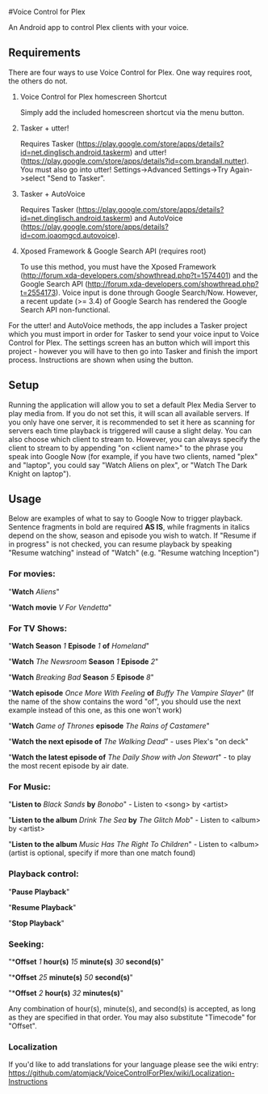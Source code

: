 #Voice Control for Plex

An Android app to control Plex clients with your voice.

## Requirements
There are four ways to use Voice Control for Plex. One way requires root, the others do not.

1. Voice Control for Plex homescreen Shortcut

    Simply add the included homescreen shortcut via the menu button.
1. Tasker + utter!

    Requires Tasker (https://play.google.com/store/apps/details?id=net.dinglisch.android.taskerm) and utter! (https://play.google.com/store/apps/details?id=com.brandall.nutter). You must also go into utter! Settings->Advanced Settings->Try Again->select "Send to Tasker".
1. Tasker + AutoVoice

    Requires Tasker (https://play.google.com/store/apps/details?id=net.dinglisch.android.taskerm) and AutoVoice (https://play.google.com/store/apps/details?id=com.joaomgcd.autovoice).
1. Xposed Framework & Google Search API (requires root)

    To use this method, you must have the Xposed Framework (http://forum.xda-developers.com/showthread.php?t=1574401) and the Google Search API (http://forum.xda-developers.com/showthread.php?t=2554173). Voice input is done through Google Search/Now. However, a recent update (>= 3.4) of Google Search has rendered the Google Search API non-functional.

For the utter! and AutoVoice methods, the app includes a Tasker project which you must import in order for Tasker to send your voice input to Voice Control for Plex. The settings screen has an button which will import this project - however you will have to then go into Tasker and finish the import process. Instructions are shown when using the button.

## Setup

Running the application will allow you to set a default Plex Media Server to play media from. If you do not set this, it will scan all available servers. If you only have one server, it is recommended to set it here as scanning for servers each time playback is triggered will cause a slight delay. You can also choose which client to stream to. However, you can always specify the client to stream to by appending "on &lt;client name&gt;" to the phrase you speak into Google Now (for example, if you have two clients, named "plex" and "laptop", you could say "Watch Aliens on plex", or "Watch The Dark Knight on laptop").

## Usage

Below are examples of what to say to Google Now to trigger playback. Sentence fragments in bold are required **AS IS**, while fragments in italics depend on the show, season and episode you wish to watch. If "Resume if in progress" is not checked, you can resume playback by speaking "Resume watching" instead of "Watch" (e.g. "Resume watching Inception")

### For movies:
"**Watch** *Aliens*"

"**Watch movie** *V For Vendetta*"


### For TV Shows:
"**Watch Season** *1* **Episode** *1* **of** *Homeland*"

"**Watch** *The Newsroom* **Season** *1* **Episode** *2*"

"**Watch** *Breaking Bad* **Season** *5* **Episode** *8*"

"**Watch episode** *Once More With Feeling* **of** *Buffy The Vampire Slayer*" (If the name of the show contains the word "of", you should use the next example instead of this one, as this one won't work)

"**Watch** *Game of Thrones* **episode** *The Rains of Castamere*"

"**Watch the next episode of** *The Walking Dead*" - uses Plex's "on deck"

"**Watch the latest episode of** *The Daily Show with Jon Stewart*" - to play the most recent episode by air date.


### For Music:
"**Listen to** *Black Sands* **by** *Bonobo*" - Listen to &lt;song&gt; by &lt;artist&gt;

"**Listen to the album** *Drink The Sea* **by** *The Glitch Mob*" - Listen to &lt;album&gt; by &lt;artist&gt;

"**Listen to the album** *Music Has The Right To Children*" - Listen to &lt;album&gt; (artist is optional, specify if more than one match found)


### Playback control:
"**Pause Playback**"

"**Resume Playback**"

"**Stop Playback**"


### Seeking:
"***Offset** *1* **hour(s)** *15* **minute(s)** *30* **second(s)**"

"***Offset** *25* **minute(s)** *50* **second(s)**"

"***Offset** *2* **hour(s)** *32* **minutes(s)**"

Any combination of hour(s), minute(s), and second(s) is accepted, as long as they are specified in that order. You may also substitute "Timecode" for "Offset".

### Localization
If you'd like to add translations for your language please see the wiki entry: https://github.com/atomjack/VoiceControlForPlex/wiki/Localization-Instructions
